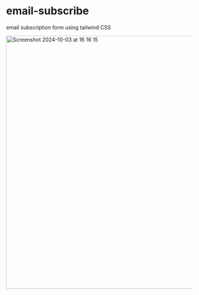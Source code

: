 # email-subscribe

 email subscription form using tailwind CSS
 
<img width="682" alt="Screenshot 2024-10-03 at 16 16 15" src="https://github.com/user-attachments/assets/24c0f1a6-a3bf-4713-b3ae-f24f0740b207">
